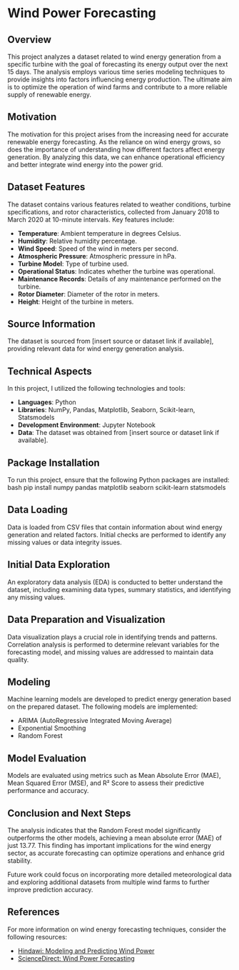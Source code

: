 # Wind Power Forecasting

## Overview
This project analyzes a dataset related to wind energy generation from a specific turbine with the goal of forecasting its energy output over the next 15 days. The analysis employs various time series modeling techniques to provide insights into factors influencing energy production. The ultimate aim is to optimize the operation of wind farms and contribute to a more reliable supply of renewable energy.

## Motivation
The motivation for this project arises from the increasing need for accurate renewable energy forecasting. As the reliance on wind energy grows, so does the importance of understanding how different factors affect energy generation. By analyzing this data, we can enhance operational efficiency and better integrate wind energy into the power grid.

## Dataset Features
The dataset contains various features related to weather conditions, turbine specifications, and rotor characteristics, collected from January 2018 to March 2020 at 10-minute intervals. Key features include:

- **Temperature**: Ambient temperature in degrees Celsius.
- **Humidity**: Relative humidity percentage.
- **Wind Speed**: Speed of the wind in meters per second.
- **Atmospheric Pressure**: Atmospheric pressure in hPa.
- **Turbine Model**: Type of turbine used.
- **Operational Status**: Indicates whether the turbine was operational.
- **Maintenance Records**: Details of any maintenance performed on the turbine.
- **Rotor Diameter**: Diameter of the rotor in meters.
- **Height**: Height of the turbine in meters.

## Source Information
The dataset is sourced from [insert source or dataset link if available], providing relevant data for wind energy generation analysis.

## Technical Aspects
In this project, I utilized the following technologies and tools:
- **Languages**: Python
- **Libraries**: NumPy, Pandas, Matplotlib, Seaborn, Scikit-learn, Statsmodels
- **Development Environment**: Jupyter Notebook
- **Data**: The dataset was obtained from [insert source or dataset link if available].

## Package Installation
To run this project, ensure that the following Python packages are installed:
bash pip install numpy pandas matplotlib seaborn scikit-learn statsmodels

## Data Loading
Data is loaded from CSV files that contain information about wind energy generation and related factors. Initial checks are performed to identify any missing values or data integrity issues.

## Initial Data Exploration
An exploratory data analysis (EDA) is conducted to better understand the dataset, including examining data types, summary statistics, and identifying any missing values.

## Data Preparation and Visualization
Data visualization plays a crucial role in identifying trends and patterns. Correlation analysis is performed to determine relevant variables for the forecasting model, and missing values are addressed to maintain data quality.

## Modeling
Machine learning models are developed to predict energy generation based on the prepared dataset. The following models are implemented:
- ARIMA (AutoRegressive Integrated Moving Average)
- Exponential Smoothing
- Random Forest

## Model Evaluation
Models are evaluated using metrics such as Mean Absolute Error (MAE), Mean Squared Error (MSE), and R² Score to assess their predictive performance and accuracy.

## Conclusion and Next Steps
The analysis indicates that the Random Forest model significantly outperforms the other models, achieving a mean absolute error (MAE) of just 13.77. This finding has important implications for the wind energy sector, as accurate forecasting can optimize operations and enhance grid stability.

Future work could focus on incorporating more detailed meteorological data and exploring additional datasets from multiple wind farms to further improve prediction accuracy.

## References
For more information on wind energy forecasting techniques, consider the following resources:
- [Hindawi: Modeling and Predicting Wind Power](https://www.hindawi.com/journals/mpe/2010/684742/)
- [ScienceDirect: Wind Power Forecasting](https://www.sciencedirect.com/science/article/abs/pii/S0925231201007020)
